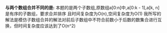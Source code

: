 **与两个数组合并不同的是:**
本题的是两个子数组,原数组a[0:n]中,a[0:k - 1],a[k, n]是有序的子数组，要求合并排序
且时间复杂度为O(n),空间复杂度为O(1)
我所写的解法是模仿子数组合并的解法对前后子数组中不符合前数小于后数的数集合进行互换，但时间复杂度应该达到了O(n^2)

